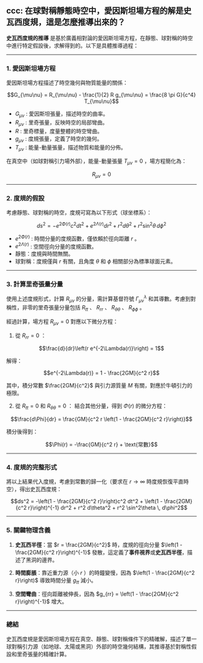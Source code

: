 ## ccc: 在球對稱靜態時空中，愛因斯坦場方程的解是史瓦西度規，這是怎麼推導出來的？

**史瓦西度規的推導** 是基於廣義相對論的愛因斯坦場方程，在靜態、球對稱的時空中進行特定假設後，求解得到的。以下是具體推導過程：

---

### **1. 愛因斯坦場方程**
愛因斯坦場方程描述了時空幾何與物質能量的關係：


```math
G_{\mu\nu} = R_{\mu\nu} - \frac{1}{2} R g_{\mu\nu} = \frac{8 \pi G}{c^4} T_{\mu\nu}
```


-  $`G_{\mu\nu}`$ : 愛因斯坦張量，描述時空的曲率。
-  $`R_{\mu\nu}`$ : 里奇張量，反映時空的局部彎曲。
-  $`R`$ : 里奇標量，度量整體的時空彎曲。
-  $`g_{\mu\nu}`$ : 度規張量，定義了時空的幾何。
-  $`T_{\mu\nu}`$ : 能量-動量張量，描述物質和能量的分佈。

在真空中（如球對稱引力場外部），能量-動量張量  $`T_{\mu\nu} = 0`$ ，場方程簡化為：


```math
R_{\mu\nu} = 0
```


---

### **2. 度規的假設**
考慮靜態、球對稱的時空，度規可寫為以下形式（球坐標系）：


```math
ds^2 = -e^{2\Phi(r)} c^2 dt^2 + e^{2\Lambda(r)} dr^2 + r^2 d\theta^2 + r^2 \sin^2\theta \, d\phi^2
```


-  $`e^{2\Phi(r)}`$ : 時間分量的度規函數，僅依賴於徑向距離  $`r`$ 。
-  $`e^{2\Lambda(r)}`$ : 空間徑向分量的度規函數。
- 靜態：度規與時間無關。
- 球對稱：度規僅與  $`r`$  有關，且角度  $`\theta`$  和  $`\phi`$  相關部分為標準球面元素。

---

### **3. 計算里奇張量分量**
使用上述度規形式，計算  $`R_{\mu\nu}`$  的分量，需計算基督符號  $`\Gamma^\lambda_{\mu\nu}`$  和其導數。考慮到對稱性，非零的里奇張量分量包括  $`R_{tt}`$ 、 $`R_{rr}`$ 、 $`R_{\theta\theta}`$ 、 $`R_{\phi\phi}`$ 。

經過計算，場方程  $`R_{\mu\nu} = 0`$  對應以下微分方程：

1. 從  $`R_{rr} = 0`$ ：

```math
\frac{d}{dr}\left(r e^{-2\Lambda(r)}\right) = 1
```


解得：

```math
e^{-2\Lambda(r)} = 1 - \frac{2GM}{c^2 r}
```


其中，積分常數  $`\frac{2GM}{c^2}`$  與引力源質量  $`M`$  有關，對應於牛頓引力的極限。

2. 從  $`R_{tt} = 0`$  和  $`R_{\theta\theta} = 0`$ ：
結合其他分量，得到  $`\Phi(r)`$  的微分方程：


```math
\frac{d\Phi}{dr} = \frac{GM}{c^2 r \left(1 - \frac{2GM}{c^2 r}\right)}
```


積分後得到：

```math
\Phi(r) = -\frac{GM}{c^2 r} + \text{常數}
```


---

### **4. 度規的完整形式**
將以上結果代入度規，考慮到常數的歸一化（要求在  $`r \to \infty`$  時度規恢復平直時空），得出史瓦西度規：


```math
ds^2 = -\left(1 - \frac{2GM}{c^2 r}\right)c^2 dt^2 + \left(1 - \frac{2GM}{c^2 r}\right)^{-1} dr^2 + r^2 d\theta^2 + r^2 \sin^2\theta \, d\phi^2
```


---

### **5. 關鍵物理含義**
1. **史瓦西半徑**：當  $`r = \frac{2GM}{c^2}`$  時，度規的徑向分量  $`\left(1 - \frac{2GM}{c^2 r}\right)^{-1}`$  發散，這定義了**事件視界**或**史瓦西半徑**，描述了黑洞的邊界。

2. **時間膨脹**：靠近重力源（小  $`r`$ ）的時鐘變慢，因為  $`\left(1 - \frac{2GM}{c^2 r}\right)`$  導致時間分量  $`g_{tt}`$  減小。

3. **空間彎曲**：徑向距離被伸長，因為  $`g_{rr} = \left(1 - \frac{2GM}{c^2 r}\right)^{-1}`$  增大。

---

### **總結**
史瓦西度規是愛因斯坦場方程在真空、靜態、球對稱條件下的精確解，描述了單一球對稱引力源（如地球、太陽或黑洞）外部的時空幾何結構，其推導基於對稱性假設和里奇張量的精確計算。